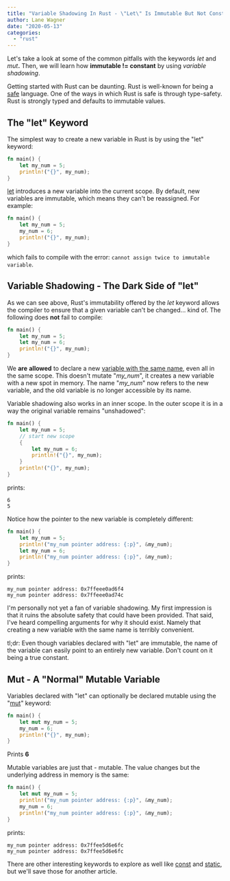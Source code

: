 ```yaml
---
title: "Variable Shadowing In Rust - \"Let\" Is Immutable But Not Constant"
author: Lane Wagner
date: "2020-05-13"
categories: 
  - "rust"
---
```


Let's take a look at some of the common pitfalls with the keywords _let_ and _mut_**.** Then, we will learn how **immutable != constant** by using _variable shadowing_.

Getting started with Rust can be daunting. Rust is well-known for being a [safe](https://doc.rust-lang.org/nomicon/meet-safe-and-unsafe.html) language. One of the ways in which Rust is safe is through type-safety. Rust is strongly typed and defaults to immutable values.

## The "let" Keyword

The simplest way to create a new variable in Rust is by using the "let" keyword:

```rust
fn main() {
    let my_num = 5;
    println!("{}", my_num);
}
```

[let](https://doc.rust-lang.org/std/keyword.let.html) introduces a new variable into the current scope. By default, new variables are immutable, which means they can't be reassigned. For example:

```rust
fn main() {
    let my_num = 5;
    my_num = 6;
    println!("{}", my_num);
}
```

which fails to compile with the error: `cannot assign twice to immutable variable`.

## Variable Shadowing - The Dark Side of "let"

As we can see above, Rust's immutability offered by the _let_ keyword allows the compiler to ensure that a given variable can't be changed... kind of. The following does **not** fail to compile:

```rust
fn main() {
    let my_num = 5;
    let my_num = 6;
    println!("{}", my_num);
}
```

We **are** **allowed** to declare a new [variable with the same name](https://qvault.io/clean-code/naming-variables/), even all in the same scope. This doesn't mutate "_my\_num_", it creates a new variable with a new spot in memory. The name "_my\_num_" now refers to the new variable, and the old variable is no longer accessible by its name.

Variable shadowing also works in an inner scope. In the outer scope it is in a way the original variable remains "unshadowed":

```rust
fn main() {
    let my_num = 5;
    // start new scope
    {
        let my_num = 6;
        println!("{}", my_num);
    }  
    println!("{}", my_num);
}
```

prints:

```
6
5
```

Notice how the pointer to the new variable is completely different:

```rust
fn main() {
    let my_num = 5;
    println!("my_num pointer address: {:p}", &my_num);
    let my_num = 6;
    println!("my_num pointer address: {:p}", &my_num);
}
```

prints:

```
my_num pointer address: 0x7ffeee0ad6f4
my_num pointer address: 0x7ffeee0ad74c
```

I'm personally not yet a fan of variable shadowing. My first impression is that it ruins the absolute safety that could have been provided. That said, I've heard compelling arguments for why it should exist. Namely that creating a new variable with the same name is terribly convenient.

tl;dr: Even though variables declared with "let" are immutable, the name of the variable can easily point to an entirely new variable. Don't count on it being a true constant.

## Mut - A "Normal" Mutable Variable

Variables declared with "let" can optionally be declared mutable using the "[mut](https://doc.rust-lang.org/stable/rust-by-example/scope/borrow/mut.html)" keyword:

```rust
fn main() {
    let mut my_num = 5;
    my_num = 6;
    println!("{}", my_num);
}
```

Prints **6**

Mutable variables are just that - mutable. The value changes but the underlying address in memory is the same:

```rust
fn main() {
    let mut my_num = 5;
    println!("my_num pointer address: {:p}", &my_num);
    my_num = 6;
    println!("my_num pointer address: {:p}", &my_num);
}
```

prints:

```
my_num pointer address: 0x7ffee5d6e6fc
my_num pointer address: 0x7ffee5d6e6fc
```

There are other interesting keywords to explore as well like [const](https://doc.rust-lang.org/std/keyword.const.html) and [static](https://doc.rust-lang.org/1.29.2/book/first-edition/const-and-static.html), but we'll save those for another article.
